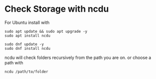 # Check Storage with ncdu

For Ubuntu install with 

```shell
sudo apt update && sudo apt upgrade -y
sudo apt install ncdu
```

```shell
sudo dnf update -y
sudo dnf install ncdu
```

ncdu will check folders recursively from the path you are on. 
or choose a path with

```shell
ncdu /path/to/folder
```



